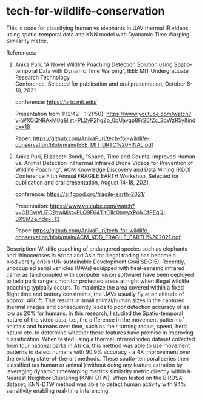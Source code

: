 # tech-for-wildlife-conservation
This is code for classifying human vs elephants in UAV thermal IR videos using spatio-temporal data and KNN model with Dyanamic Time Warping Similarity metric.

References:
1. Anika Puri, “A Novel Wildlife Poaching Detection Solution using Spatio-temporal Data with Dynamic Time Warping”, IEEE MIT Undergraduate Research Technology  
   Conference, Selected for publication and oral presentation, October 8-10, 2021 

      conference: https://urtc.mit.edu/
      
      Presentation from 1:12:42 - 1:21:50): https://www.youtube.com/watch?v=WXOQNRAxM0g&list=PL2yP2hgZp_0pUavqp8Fr26fZc_3qWzR5y&index=18
      
      Paper: https://github.com/AnikaPuri/tech-for-wildlife-conservation/blob/main/IEEE_MIT_URTC%20FINAL.pdf


2. Anika Puri, Elizabeth Bondi, “Space, Time and Counts: Improved Human vs. Animal Detection inThermal Infrared Drone Videos for Prevention of Wildlife Poaching”,      ACM Knowledge Discovery and Data Mining (KDD) Conference Fifth Annual FRAGILE EARTH Workshop, Selected for publication and oral presentation, August 14-18, 2021.

      conference: https://ai4good.org/fragile-earth-2021/
      
      Presentation: https://www.youtube.com/watch?v=OBCwVU7C2hw&list=PLQ9F64Tjt01lc0nwyxPoNCfPEqQ-BX9MZ&index=13
      
      Paper: https://github.com/AnikaPuri/tech-for-wildlife-conservation/blob/main/ACM_KDD_FRAGILE_EARTH%202021.pdf

Description:
Wildlife poaching of endangered species such as elephants and rhinoceroses in Africa and Asia for illegal trading has become a biodiversity crisis (UN sustainable Development Goal SDG15). Recently, unoccupied aerial vehicles (UAVs) equipped with heat-sensing infrared cameras (and coupled with computer vision software) have been deployed to help park rangers monitor protected areas at night when illegal wildlife poaching typically occurs. To maximize the area covered within a fixed flight time and battery constraints, the UAVs usually fly at an altitude of approx. 400 ft. This results in small animal/human sizes in the captured thermal images and consequently leads to poor detection accuracy of as low as 20% for humans. In this research, I studied the Spatio-temporal nature of the video data, i.e., the difference in the movement pattern of animals and humans over time, such as their turning radius, speed, herd nature etc. to determine whether these features have promise in improving classification. When tested using a thermal infrared video dataset collected from four national parks in Africa, this method was able to use movement patterns to detect humans with 90.9% accuracy - a 4X improvement over the existing state-of-the-art methods. 
These  spatio-temporal  series then classified (as  human  or  animal ) without doing any feature extration  by leveraging  dynamic  timewarping  metrics  similarity metric directly within K-Nearest  Neighbor  Clustering (KNN-DTW).  When tested on the BIRDSAI dataset, KNN-DTW method was able to detect human activity  with  94%  sensitivity enabling  real-time  inferencing. 
